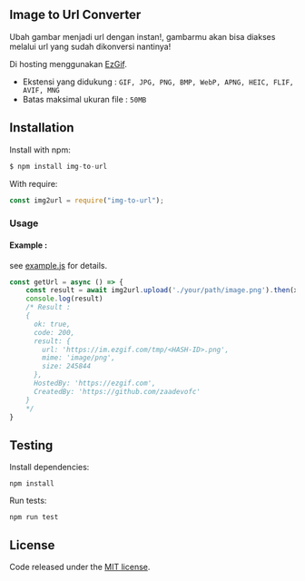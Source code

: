 ## Image to Url Converter

Ubah gambar menjadi url dengan instan!, gambarmu akan bisa diakses melalui url yang sudah dikonversi nantinya!

Di hosting menggunakan [EzGif](https://ezgif.com).

* Ekstensi yang didukung : `GIF, JPG, PNG, BMP, WebP, APNG, HEIC, FLIF, AVIF, MNG`
* Batas maksimal ukuran file : `50MB`

## Installation

Install with npm:

```js
$ npm install img-to-url
```

With require:

```js
const img2url = require("img-to-url");
```

### Usage

#### Example :

see [example.js](https://github.com/zaadevofc/img-to-url/example.js) for details.

```js
const getUrl = async () => {
    const result = await img2url.upload('./your/path/image.png').then(x => x)
    console.log(result)
    /* Result :
    {
      ok: true,                                                         
      code: 200,
      result: {
        url: 'https://im.ezgif.com/tmp/<HASH-ID>.png',
        mime: 'image/png',
        size: 245844
      },
      HostedBy: 'https://ezgif.com',
      CreatedBy: 'https://github.com/zaadevofc'
    }
    */
}
```

## Testing

Install dependencies:

```
npm install
```

Run tests:

```
npm run test
```

## License

Code released under the [MIT license](LICENSE).